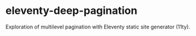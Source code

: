 # eleventy-deep-pagination
Exploration of multilevel pagination with Eleventy static site generator (11ty).
